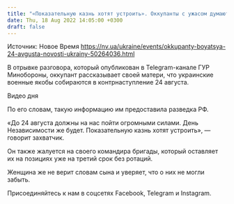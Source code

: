 ```yaml
---
title: "«Показательную казнь хотят устроить». Оккупанты с ужасом думают о контрнаступлении ВСУ 24 августа — перехват"
date: Thu, 18 Aug 2022 14:05:00 +0300
draft: false
---
```

Источник: Новое Время https://nv.ua/ukraine/events/okkupanty-boyatsya-24-avgusta-novosti-ukrainy-50264036.html


В отрывке разговора, который опубликован в Telegram-канале ГУР Минобороны, оккупант рассказывает своей матери, что украинские военные якобы собираются в контрнаступление 24 августа.

 Видео дня   

По его словам, такую информацию им предоставила разведка РФ.

«До 24 августа должны на нас пойти огромными силами. День Независимости же будет. Показательную казнь хотят устроить», — говорит захватчик.

Он также жалуется на своего командира бригады, который оставляет их на позициях уже на третий срок без ротаций.

Женщина же не верит словам сына и уверяет, что о них не могли забыть.

Присоединяйтесь к нам в соцсетях Facebook, Telegram и Instagram.
